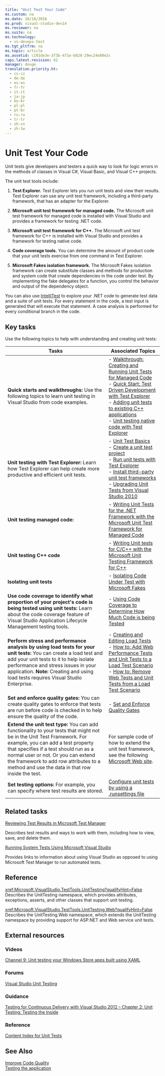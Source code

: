 ```yaml
---
title: "Unit Test Your Code"
ms.custom: na
ms.date: 10/10/2016
ms.prod: visual-studio-dev14
ms.reviewer: na
ms.suite: na
ms.technology: 
  - vs-devops-test
ms.tgt_pltfrm: na
ms.topic: article
ms.assetid: c191de3e-3f3b-471e-b828-29ec24e80e2c
caps.latest.revision: 62
manager: douge
translation.priority.ht: 
  - cs-cz
  - de-de
  - es-es
  - fr-fr
  - it-it
  - ja-jp
  - ko-kr
  - pl-pl
  - pt-br
  - ru-ru
  - tr-tr
  - zh-cn
  - zh-tw
---
```

# Unit Test Your Code
Unit tests give developers and testers a quick way to look for logic errors in the methods of classes in Visual C#, Visual Basic, and Visual C++ projects.  
  
 The unit test tools include:  
  
1.  **Test Explorer.** Test Explorer lets you run unit tests and view their results. Test Explorer can use any unit test framework, including a third-party framework, that has an adapter for the Explorer.  
  
2.  **Microsoft unit test framework for managed code.** The Microsoft unit test framework for managed code is installed with Visual Studio and provides a framework for testing .NET code.  
  
3.  **Microsoft unit test framework for C++.** The Microsoft unit test framework for C++ is installed with Visual Studio and provides a framework for testing native code.  
  
4.  **Code coverage tools.** You can determine the amount of product code that your unit tests exercise from one command in Test Explorer.  
  
5.  **Microsoft Fakes isolation framework.** The Microsoft Fakes isolation framework can create substitute classes and methods for production and system code that create dependencies in the code under test. By implementing the fake delegates for a function, you control the behavior and output of the dependency object.  
  
 You can also use [IntelliTest](../VS_IDE/Generate-unit-tests-for-your-code-with-IntelliTest.md) to explore your .NET code to generate test data and a suite of unit tests. For every statement in the code, a test input is generated that will execute that statement. A case analysis is performed for every conditional branch in the code.  
  
## Key tasks  
 Use the following topics to help with understanding and creating unit tests:  
  
|Tasks|Associated Topics|  
|-----------|-----------------------|  
|**Quick starts and walkthroughs:** Use the following topics to learn unit testing in Visual Studio from code examples.|-   [Walkthrough: Creating and Running Unit Tests for Managed Code](../VS_IDE/Walkthrough--Creating-and-Running-Unit-Tests-for-Managed-Code.md)<br />-   [Quick Start: Test Driven Development with Test Explorer](../VS_IDE/Quick-Start--Test-Driven-Development-with-Test-Explorer.md)<br />-   [Adding unit tests to existing C++ applications](../VS_IDE/Unit-testing-existing-C---applications-with-Test-Explorer.md)<br />-   [Unit testing native code with Test Explorer](assetId:///8a09d6d8-3613-49d8-9ffe-11375ac4736c)|  
|**Unit testing with Test Explorer:** Learn how Test Explorer can help create more productive and efficient unit tests.|-   [Unit Test Basics](../VS_IDE/Unit-Test-Basics.md)<br />-   [Create a unit test project](../VS_IDE/Create-a-unit-test-project.md)<br />-   [Run unit tests with Test Explorer](../VS_IDE/Run-unit-tests-with-Test-Explorer.md)<br />-   [Install third-party unit test frameworks](../VS_IDE/Install-third-party-unit-test-frameworks.md)<br />-   [Upgrading Unit Tests from Visual Studio 2010](assetId:///9bb75856-f68a-4de2-a084-b08a947a1172)|  
|**Unit testing managed code:**|-   [Writing Unit Tests for the .NET Framework with the Microsoft Unit Test Framework for Managed Code](../VS_IDE/Writing-Unit-Tests-for-the-.NET-Framework-with-the-Microsoft-Unit-Test-Framework-for-Managed-Code.md)|  
|**Unit testing C++ code**|-   [Writing Unit tests for C/C++ with the Microsoft Unit Testing Framework for C++](../VS_IDE/Writing-Unit-tests-for-C-C---with-the-Microsoft-Unit-Testing-Framework-for-C--.md)|  
|**Isolating unit tests**|-   [Isolating Code Under Test with Microsoft Fakes](../VS_IDE/Isolating-Code-Under-Test-with-Microsoft-Fakes.md)|  
|**Use code coverage to identify what proportion of your project's code is being tested using unit tests:** Learn about the code coverage feature of Visual Studio Application Lifecycle Management testing tools.|-   [Using Code Coverage to Determine How Much Code is being Tested](../VS_IDE/Using-Code-Coverage-to-Determine-How-Much-Code-is-being-Tested.md)|  
|**Perform stress and performance analysis by using load tests for your unit tests:** You can create a load test and add your unit tests to it to help isolate performance and stress issues in your application. **Note:**  Creating and using load tests requires Visual Studio Enterprise.|-   [Creating and Editing Load Tests](assetId:///e2985d15-60a7-4177-93b4-f986c2936337)<br />-   [How to: Add Web Performance Tests and Unit Tests to a Load Test Scenario](assetId:///03cc073e-9bdf-4530-ae46-504a51884594)<br />-   [How to: Remove Web Tests and Unit Tests  from a Load Test Scenario](assetId:///3d6128d2-82b0-42fc-bda2-23a8aa03be07)|  
|**Set and enforce quality gates:** You can create quality gates to enforce that tests are run before code is checked in to help ensure the quality of the code.|-   [Set and Enforce Quality Gates](../Topic/Set%20and%20Enforce%20Quality%20Gates.md)|  
|**Extend the unit test type:** You can add functionality to your tests that might not be in the Unit Test Framework. For example, you can add a test property that specifies if a test should run as a normal user or not. Or you can extend the framework to add row attributes to a method and use the data in that row inside the test.|For sample code of how to extend the unit test framework, see the following [Microsoft Web site](http://go.microsoft.com/fwlink/?LinkId=185591).|  
|**Set testing options:** For example, you can specify where test results are stored.|[Configure unit tests by using a .runsettings file](../VS_IDE/Configure-unit-tests-by-using-a-.runsettings-file.md)|  
  
## Related tasks  
 [Reviewing Test Results in Microsoft Test Manager](assetId:///9fb3e429-78df-4fe2-89ed-0ad1db0738f4)  
  
 Describes test results and ways to work with them, including how to view, save, and delete them.  
  
 [Running System Tests Using Microsoft Visual Studio](../dv_TeamTestALM/Running-Automated-Tests-Using-Microsoft-Visual-Studio.md)  
  
 Provides links to information about using Visual Studio as opposed to using Microsoft Test Manager to run automated tests.  
  
## Reference  
 <xref:Microsoft.VisualStudio.TestTools.UnitTesting?qualifyHint=False>  
 Describes the UnitTesting namespace, which provides attributes, exceptions, asserts, and other classes that support unit testing.  
  
 <xref:Microsoft.VisualStudio.TestTools.UnitTesting.Web?qualifyHint=False>  
 Describes the UnitTesting.Web namespace, which extends the UnitTesting namespace by providing support for ASP.NET and Web service unit tests.  
  
## External resources  
  
### Videos  
 [Channel 9: Unit testing your Windows Store apps built using XAML](http://go.microsoft.com/fwlink/?LinkId=226285)  
  
### Forums  
 [Visual Studio Unit Testing](http://go.microsoft.com/fwlink/?LinkId=224477)  
  
### Guidance  
 [Testing for Continuous Delivery with Visual Studio 2012 – Chapter 2: Unit Testing: Testing the Inside](http://go.microsoft.com/fwlink/?LinkID=255188)  
  
### Reference  
 [Content Index for Unit Tests](http://go.microsoft.com/fwlink/?LinkID=254719)  
  
## See Also  
 [Improve Code Quality](../VS_IDE/Improve-Code-Quality.md)   
 [Testing the application](../dv_TeamTestALM/Test-apps-early-and-often.md)